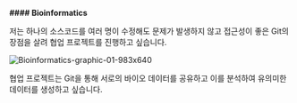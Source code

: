 **#### Bioinformatics**

저는 하나의 소스코드를 여러 명이 수정해도 문제가 발생하지 않고 접근성이 좋은 Git의 장점을 살려 협업 프로젝트를 진행하고 싶습니다.




![Bioinformatics-graphic-01-983x640](https://user-images.githubusercontent.com/114568019/193489770-867f4a68-257f-44d9-9ef9-6b9b32ae93d2.png)






협업 프로젝트는 Git을 통해 서로의 바이오 데이터를 공유하고 이를 분석하여 유의미한 데이터를 생성하고 싶습니다.



